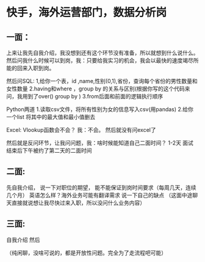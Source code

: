 # 快手，海外运营部门，数据分析岗
## 一面：
上来让我先自我介绍，我没想到还有这个环节没有准备，所以就想到什么说什么。
然后问我什么时候可以到岗，我：只要给我实习的机会，我会以最快的速度竭尽所能的回来入职到岗。

然后问SQL:
1,给你一个表，id ,name,性别(0,1),省份，查询每个省份的男性数量和女性数量
2.having和where ，group by 的关系与区别(根据你写的这个代码来问，我用到了over() group by )
3.from后面和前面的逻辑执行顺序

Python两道
1.读取csv文件，将所有性别为女的信息写入csv(用pandas)
2.给你一个list 将其中的最大值和最小值删去

Excel:
Vlookup函数会不会？
我：不会。
然后就没有问excel了

然后就是反问环节，让我问问题，我：啥时候能知道自己二面时间？ 1-2天
面试结束后下午被约了第二天的二面时间

## 二面: 

先自我介绍，
说一下对职位的期望，
能不能保证到岗时间要求（每周几天，连续几个月）
英语怎么样？海外业务可能有翻译需求
说一下自己的缺点
（这面中途聊天直接就说想让我尽快过来入职，所以没问什么业务内容）

## 三面:

自我介绍
然后

（纯闲聊，没啥可说的，都是开放性问题。完全为了走流程吧可能）
